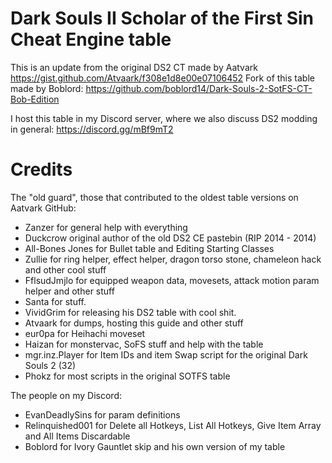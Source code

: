 # Dark Souls II Scholar of the First Sin Cheat Engine table
This is an update from the original DS2 CT made by Aatvark https://gist.github.com/Atvaark/f308e1d8e00e07106452
Fork of this table made by Boblord: https://github.com/boblord14/Dark-Souls-2-SotFS-CT-Bob-Edition

I host this table in my Discord server, where we also discuss DS2 modding in general:
https://discord.gg/mBf9mT2

# Credits
The "old guard", those that contributed to the oldest table versions on Aatvark GitHub:
* Zanzer for general help with everything
* Duckcrow original author of the old DS2 CE pastebin (RIP 2014 - 2014)
* All-Bones Jones for Bullet table and Editing Starting Classes
* Zullie for ring helper, effect helper, dragon torso stone, chameleon hack and other cool stuff
* FflsudJmjlo for equipped weapon data, movesets, attack motion param helper and other stuff
* Santa for stuff.
* VividGrim for releasing his DS2 table with cool shit.
* Atvaark for dumps, hosting this guide and other stuff
* eur0pa for Heihachi moveset
* Haizan for monstervac, SoFS stuff and help with the table
* mgr.inz.Player for Item IDs and item Swap script for the original Dark Souls 2 (32)
* Phokz for most scripts in the original SOTFS table

The people on my Discord:
* EvanDeadlySins for param definitions
* Relinquished001 for Delete all Hotkeys, List All Hotkeys, Give Item Array and All Items Discardable
* Boblord for Ivory Gauntlet skip and his own version of my table

